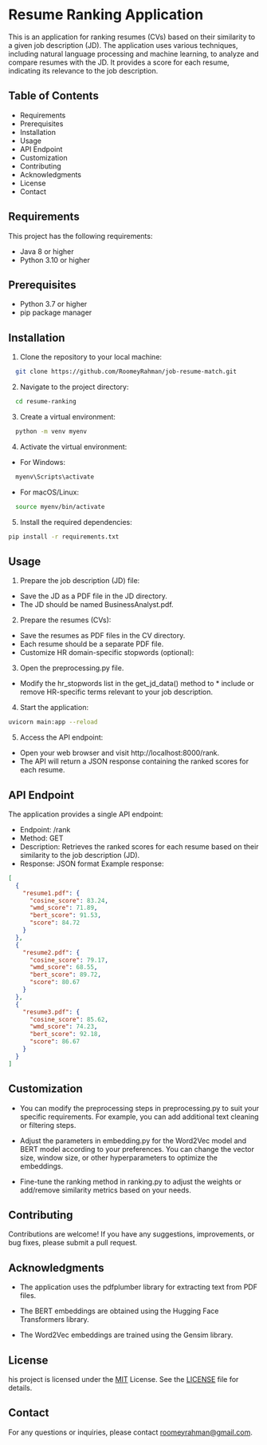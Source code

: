 # Resume Ranking Application

This is an application for ranking resumes (CVs) based on their similarity to a given job description (JD). The application uses various techniques, including natural language processing and machine learning, to analyze and compare resumes with the JD. It provides a score for each resume, indicating its relevance to the job description.

## Table of Contents

* Requirements
* Prerequisites
* Installation
* Usage
* API Endpoint
* Customization
* Contributing
* Acknowledgments
* License
* Contact

## Requirements
This project has the following requirements:

* Java 8 or higher
* Python 3.10 or higher

## Prerequisites
* Python 3.7 or higher
* pip package manager

## Installation

1. Clone the repository to your local machine:

```bash
  git clone https://github.com/RoomeyRahman/job-resume-match.git
```
2. Navigate to the project directory:
```bash
  cd resume-ranking
```
3. Create a virtual environment:
```bash
  python -m venv myenv
```
4. Activate the virtual environment:
* For Windows:
```bash
  myenv\Scripts\activate
```
* For macOS/Linux:
```bash
  source myenv/bin/activate
```
5. Install the required dependencies:
```bash
pip install -r requirements.txt
```


## Usage

1. Prepare the job description (JD) file:

* Save the JD as a PDF file in the JD directory.
* The JD should be named BusinessAnalyst.pdf.

2. Prepare the resumes (CVs):

* Save the resumes as PDF files in the CV directory.
* Each resume should be a separate PDF file.
* Customize HR domain-specific stopwords (optional):

3. Open the preprocessing.py file.
* Modify the hr_stopwords list in the get_jd_data() method to * include or remove HR-specific terms relevant to your job description.
4. Start the application:
```bash
uvicorn main:app --reload
```
5. Access the API endpoint:

* Open your web browser and visit http://localhost:8000/rank.
* The API will return a JSON response containing the ranked scores for each resume.


## API Endpoint

The application provides a single API endpoint:

* Endpoint: /rank
* Method: GET
* Description: Retrieves the ranked scores for each resume based on their similarity to the job description (JD).
* Response: JSON format
Example response:
```json
[
  {
    "resume1.pdf": {
      "cosine_score": 83.24,
      "wmd_score": 71.89,
      "bert_score": 91.53,
      "score": 84.72
    }
  },
  {
    "resume2.pdf": {
      "cosine_score": 79.17,
      "wmd_score": 68.55,
      "bert_score": 89.72,
      "score": 80.67
    }
  },
  {
    "resume3.pdf": {
      "cosine_score": 85.62,
      "wmd_score": 74.23,
      "bert_score": 92.18,
      "score": 86.67
    }
  }
]
```


## Customization

* You can modify the preprocessing steps in preprocessing.py to suit your specific requirements. For example, you can add additional text cleaning or filtering steps.

* Adjust the parameters in embedding.py for the Word2Vec model and BERT model according to your preferences. You can change the vector size, window size, or other hyperparameters to optimize the embeddings.

* Fine-tune the ranking method in ranking.py to adjust the weights or add/remove similarity metrics based on your needs.


## Contributing
Contributions are welcome! If you have any suggestions, improvements, or bug fixes, please submit a pull request.


## Acknowledgments
* The application uses the pdfplumber library for extracting text from PDF files.

* The BERT embeddings are obtained using the Hugging Face Transformers library.

* The Word2Vec embeddings are trained using the Gensim library.



## License

his project is licensed under the [MIT](https://choosealicense.com/licenses/mit/) License. See the [LICENSE](https://choosealicense.com/licenses/mit/) file for details.


## Contact

For any questions or inquiries, please contact [roomeyrahman@gmail.com](mailto:roomeyrahman@gmail.como).




